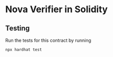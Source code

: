 # Nova Verifier in Solidity

## Testing

Run the tests for this contract by running

```
npx hardhat test
```